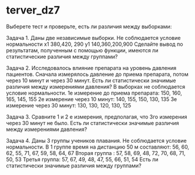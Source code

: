 # terver_dz7
Выберете тест и проверьте, есть ли различия между выборками:

Задача 1. Даны две независимые выборки. Не соблюдается условие нормальности
x1 380,420, 290
y1 140,360,200,900
Сделайте вывод по результатам, полученным с помощью функции, имеются ли статистические различия между группами?

Задача 2. Исследовалось влияние препарата на уровень давления пациентов. Сначала
измерялось давление до приема препарата, потом через 10 минут и через 30 минут. Есть
ли статистически значимые различия между измерениями давления? В выборках не соблюдается условие нормальности.
1е измерение до приема препарата: 150, 160, 165, 145, 155
2е измерение через 10 минут: 140, 155, 150, 130, 135
3е измерение через 30 минут: 130, 130, 120, 130, 125

Задача 3. Сравните 1 и 2 е измерения, предполагая, что 3го измерения через 30 минут не было. Есть
ли статистически значимые различия между измерениями давления?

Задача 4. Даны 3 группы учеников плавания. Не соблюдается условие нормальности.
В 1 группе время на дистанцию 50 м составляют:
56, 60, 62, 55, 71, 67, 59, 58, 64, 67
Вторая группа : 57, 58, 69, 48, 72, 70, 68, 71, 50, 53
Третья группа: 57, 67, 49, 48, 47, 55, 66, 51, 54
Есть ли статистически значимые различия между группами?
